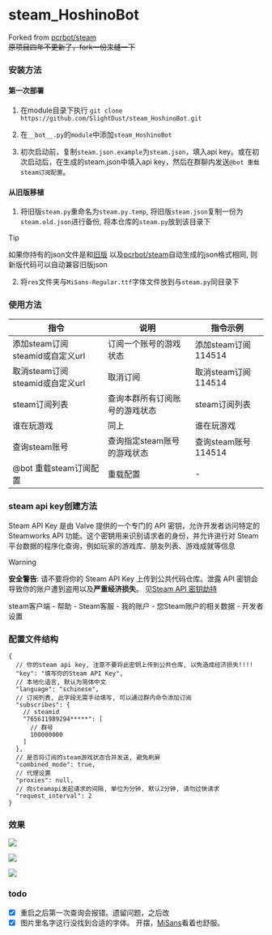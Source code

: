 # steam_HoshinoBot

Forked from [pcrbot/steam](https://github.com/SlightDust/steam.git)  
~~原项目四年不更新了，fork一份来缝一下~~

### 安装方法

#### 第一次部署

1. 在module目录下执行 `git clone https://github.com/SlightDust/steam_HoshinoBot.git`

2. 在`__bot__.py`的`module`中添加`steam_HoshinoBot`

3. 初次启动前，复制`steam.json.example`为`steam.json`，填入api key。或在初次启动后，在生成的steam.json中填入api
   key，然后在群聊内发送`@bot 重载steam订阅配置`。

#### 从旧版移植

1. 将旧版`steam.py`重命名为`steam.py.temp`, 将旧版`steam.json`复制一份为`steam.old.json`进行备份, 将本仓库的`steam.py`放到该目录下

> [!TIP]
> 如果你持有的json文件是和[旧版](https://github.com/SlightDust/steam)
> 以及[pcrbot/steam](https://github.com/SlightDust/steam)自动生成的json格式相同, 则新版代码可以自动兼容旧版json

2. 将`res`文件夹与`MiSans-Regular.ttf`字体文件放到与`steam.py`同目录下

### 使用方法

| 指令                       | 说明               | 指令示例             |
|--------------------------|------------------|------------------|
| 添加steam订阅 steamid或自定义url | 订阅一个账号的游戏状态      | 添加steam订阅 114514 |
| 取消steam订阅 steamid或自定义url | 取消订阅             | 取消steam订阅 114514 |
| steam订阅列表                | 查询本群所有订阅账号的游戏状态  | steam订阅列表        |
| 谁在玩游戏                    | 同上               | 谁在玩游戏            |
| 查询steam账号                | 查询指定steam账号的游戏状态 | 查询steam账号 114514 |
| @bot 重载steam订阅配置         | 重载配置             | -                |

### steam api key创建方法

Steam API Key 是由 Valve 提供的一个专门的 API 密钥，允许开发者访问特定的 Steamworks API 功能。这个密钥用来识别请求者的身份，并允许进行对 Steam 平台数据的程序化查询，例如玩家的游戏库、朋友列表、游戏成就等信息

> [!WARNING]  
> **安全警告**: 请不要将你的 Steam API Key 上传到公共代码仓库。泄露 API 密钥会导致你的账户遭到盗用以及**严重经济损失**。
> 见[Steam API 密钥劫持](https://zhuanlan.zhihu.com/p/624601556)

steam客户端 - 帮助 - Steam客服 - 我的账户 - 您Steam账户的相关数据 - 开发者设置

### 配置文件结构

```json5
{
  // 你的steam api key, 注意不要将此密钥上传到公共仓库, 以免造成经济损失!!!!
  "key": "填写你的Steam API Key",
  // 本地化语言, 默认为简体中文
  "language": "schinese",
  // 订阅列表, 此字段无需手动填写, 可以通过群内命令添加订阅
  "subscribes": {
    // steamid
    "765611989294*****": [
      // 群号
      100000000
    ]
  },
  // 是否将订阅的steam游戏状态合并发送, 避免刷屏
  "combined_mode": true,
  // 代理设置
  "proxies": null,
  // 向steamapi发起请求的间隔, 单位为分钟, 默认2分钟, 请勿过快请求
  "request_interval": 2
}
```

### 效果

![](https://s2.loli.net/2024/05/04/BjdAOsp92F3emal.jpg)

![](https://s2.loli.net/2024/05/05/keulIEoxNM1Ggj6.png)

![](https://s2.loli.net/2024/05/05/FIs65cthVj3fpMK.png)

### todo

- [x] 重启之后第一次查询会报错。遗留问题，之后改
- [x] 图片里名字这行没找到合适的字体。 开摆，[MiSans](https://hyperos.mi.com/font/zh/)看着也舒服。
